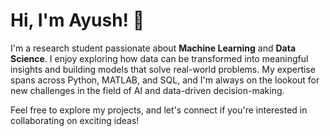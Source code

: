# Hi, I'm Ayush! 👋

I'm a research student passionate about **Machine Learning** and **Data Science**. I enjoy exploring how data can be transformed into meaningful insights and building models that solve real-world problems. My expertise spans across Python, MATLAB, and SQL, and I'm always on the lookout for new challenges in the field of AI and data-driven decision-making.

Feel free to explore my projects, and let's connect if you're interested in collaborating on exciting ideas!

